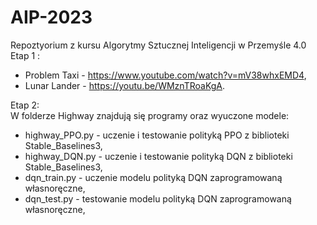 # AIP-2023
Repoztyorium z kursu Algorytmy Sztucznej Inteligencji w Przemyśle 4.0  
Etap 1 :  
- Problem Taxi - https://www.youtube.com/watch?v=mV38whxEMD4, 
- Lunar Lander - https://youtu.be/WMznTRoaKgA.

Etap 2:  
W folderze Highway znajdują się programy oraz wyuczone modele:  
- highway_PPO.py - uczenie i testowanie polityką PPO z biblioteki Stable_Baselines3,
- highway_DQN.py - uczenie i testowanie polityką DQN z biblioteki Stable_Baselines3,
- dqn_train.py - uczenie modelu polityką DQN zaprogramowaną własnoręczne,
- dqn_test.py - testowanie modelu polityką DQN zaprogramowaną własnoręczne,

